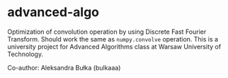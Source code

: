# advanced-algo

Optimization of convolution operation by using Discrete Fast Fourier Transform. Should work the same as `numpy.convolve` operation. This is a university project for Advanced Algorithms class at Warsaw University of Technology. 

Co-author: Aleksandra Bułka (bulkaaa)
